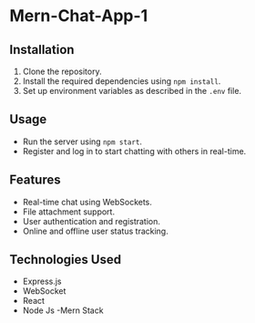 # Mern-Chat-App-1

## Installation

1. Clone the repository.
2. Install the required dependencies using `npm install`.
3. Set up environment variables as described in the `.env` file.

## Usage

- Run the server using `npm start`.
- Register and log in to start chatting with others in real-time.

## Features

- Real-time chat using WebSockets.
- File attachment support.
- User authentication and registration.
- Online and offline user status tracking.

## Technologies Used

- Express.js
- WebSocket
- React
- Node Js
  -Mern Stack
